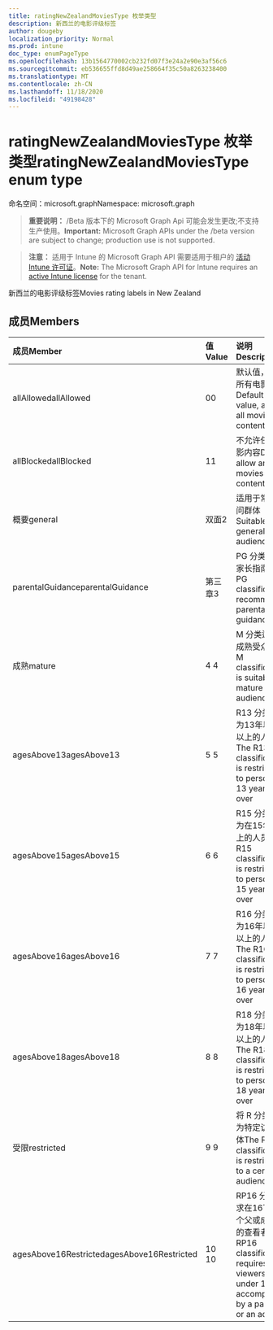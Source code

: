 ```yaml
---
title: ratingNewZealandMoviesType 枚举类型
description: 新西兰的电影评级标签
author: dougeby
localization_priority: Normal
ms.prod: intune
doc_type: enumPageType
ms.openlocfilehash: 13b1564770002cb232fd07f3e24a2e90e3af56c6
ms.sourcegitcommit: eb536655ffd8d49ae258664f35c50a8263238400
ms.translationtype: MT
ms.contentlocale: zh-CN
ms.lasthandoff: 11/18/2020
ms.locfileid: "49198428"
---
```

# <a name="ratingnewzealandmoviestype-enum-type"></a><span data-ttu-id="40123-103">ratingNewZealandMoviesType 枚举类型</span><span class="sxs-lookup"><span data-stu-id="40123-103">ratingNewZealandMoviesType enum type</span></span>

<span data-ttu-id="40123-104">命名空间：microsoft.graph</span><span class="sxs-lookup"><span data-stu-id="40123-104">Namespace: microsoft.graph</span></span>

> <span data-ttu-id="40123-105">**重要说明：** /Beta 版本下的 Microsoft Graph Api 可能会发生更改;不支持生产使用。</span><span class="sxs-lookup"><span data-stu-id="40123-105">**Important:** Microsoft Graph APIs under the /beta version are subject to change; production use is not supported.</span></span>

> <span data-ttu-id="40123-106">**注意：** 适用于 Intune 的 Microsoft Graph API 需要适用于租户的 [活动 Intune 许可证](https://go.microsoft.com/fwlink/?linkid=839381)。</span><span class="sxs-lookup"><span data-stu-id="40123-106">**Note:** The Microsoft Graph API for Intune requires an [active Intune license](https://go.microsoft.com/fwlink/?linkid=839381) for the tenant.</span></span>

<span data-ttu-id="40123-107">新西兰的电影评级标签</span><span class="sxs-lookup"><span data-stu-id="40123-107">Movies rating labels in New Zealand</span></span>

## <a name="members"></a><span data-ttu-id="40123-108">成员</span><span class="sxs-lookup"><span data-stu-id="40123-108">Members</span></span>
|<span data-ttu-id="40123-109">成员</span><span class="sxs-lookup"><span data-stu-id="40123-109">Member</span></span>|<span data-ttu-id="40123-110">值</span><span class="sxs-lookup"><span data-stu-id="40123-110">Value</span></span>|<span data-ttu-id="40123-111">说明</span><span class="sxs-lookup"><span data-stu-id="40123-111">Description</span></span>|
|:---|:---|:---|
|<span data-ttu-id="40123-112">allAllowed</span><span class="sxs-lookup"><span data-stu-id="40123-112">allAllowed</span></span>|<span data-ttu-id="40123-113">0</span><span class="sxs-lookup"><span data-stu-id="40123-113">0</span></span>|<span data-ttu-id="40123-114">默认值，允许所有电影内容</span><span class="sxs-lookup"><span data-stu-id="40123-114">Default value, allow all movies content</span></span>|
|<span data-ttu-id="40123-115">allBlocked</span><span class="sxs-lookup"><span data-stu-id="40123-115">allBlocked</span></span>|<span data-ttu-id="40123-116">1</span><span class="sxs-lookup"><span data-stu-id="40123-116">1</span></span>|<span data-ttu-id="40123-117">不允许任何电影内容</span><span class="sxs-lookup"><span data-stu-id="40123-117">Do not allow any movies content</span></span>|
|<span data-ttu-id="40123-118">概要</span><span class="sxs-lookup"><span data-stu-id="40123-118">general</span></span>|<span data-ttu-id="40123-119">双面</span><span class="sxs-lookup"><span data-stu-id="40123-119">2</span></span>|<span data-ttu-id="40123-120">适用于常规访问群体</span><span class="sxs-lookup"><span data-stu-id="40123-120">Suitable for general audience</span></span>|
|<span data-ttu-id="40123-121">parentalGuidance</span><span class="sxs-lookup"><span data-stu-id="40123-121">parentalGuidance</span></span>|<span data-ttu-id="40123-122">第三章</span><span class="sxs-lookup"><span data-stu-id="40123-122">3</span></span>|<span data-ttu-id="40123-123">PG 分类建议家长指南</span><span class="sxs-lookup"><span data-stu-id="40123-123">The PG classification recommends parental guidance</span></span>|
|<span data-ttu-id="40123-124">成熟</span><span class="sxs-lookup"><span data-stu-id="40123-124">mature</span></span>|<span data-ttu-id="40123-125">4 </span><span class="sxs-lookup"><span data-stu-id="40123-125">4</span></span>|<span data-ttu-id="40123-126">M 分类适用于成熟受众</span><span class="sxs-lookup"><span data-stu-id="40123-126">The M classification is suitable for mature audience</span></span>|
|<span data-ttu-id="40123-127">agesAbove13</span><span class="sxs-lookup"><span data-stu-id="40123-127">agesAbove13</span></span>|<span data-ttu-id="40123-128">5 </span><span class="sxs-lookup"><span data-stu-id="40123-128">5</span></span>|<span data-ttu-id="40123-129">R13 分类限制为13年以上及以上的人员</span><span class="sxs-lookup"><span data-stu-id="40123-129">The R13 classification is restricted to persons 13 years and over</span></span>|
|<span data-ttu-id="40123-130">agesAbove15</span><span class="sxs-lookup"><span data-stu-id="40123-130">agesAbove15</span></span>|<span data-ttu-id="40123-131">6 </span><span class="sxs-lookup"><span data-stu-id="40123-131">6</span></span>|<span data-ttu-id="40123-132">R15 分类限制为在15年和以上的人员</span><span class="sxs-lookup"><span data-stu-id="40123-132">The R15 classification is restricted to persons 15 years and over</span></span>|
|<span data-ttu-id="40123-133">agesAbove16</span><span class="sxs-lookup"><span data-stu-id="40123-133">agesAbove16</span></span>|<span data-ttu-id="40123-134">7 </span><span class="sxs-lookup"><span data-stu-id="40123-134">7</span></span>|<span data-ttu-id="40123-135">R16 分类限制为16年以上及以上的人员</span><span class="sxs-lookup"><span data-stu-id="40123-135">The R16 classification is restricted to persons 16 years and over</span></span>|
|<span data-ttu-id="40123-136">agesAbove18</span><span class="sxs-lookup"><span data-stu-id="40123-136">agesAbove18</span></span>|<span data-ttu-id="40123-137">8 </span><span class="sxs-lookup"><span data-stu-id="40123-137">8</span></span>|<span data-ttu-id="40123-138">R18 分类限制为18年以上及以上的人员</span><span class="sxs-lookup"><span data-stu-id="40123-138">The R18 classification is restricted to persons 18 years and over</span></span>|
|<span data-ttu-id="40123-139">受限</span><span class="sxs-lookup"><span data-stu-id="40123-139">restricted</span></span>|<span data-ttu-id="40123-140">9 </span><span class="sxs-lookup"><span data-stu-id="40123-140">9</span></span>|<span data-ttu-id="40123-141">将 R 分类限制为特定访问群体</span><span class="sxs-lookup"><span data-stu-id="40123-141">The R classification is restricted to a certain audience</span></span>|
|<span data-ttu-id="40123-142">agesAbove16Restricted</span><span class="sxs-lookup"><span data-stu-id="40123-142">agesAbove16Restricted</span></span>|<span data-ttu-id="40123-143">10  </span><span class="sxs-lookup"><span data-stu-id="40123-143">10</span></span>|<span data-ttu-id="40123-144">RP16 分类要求在16下有一个父或成年人的查看者</span><span class="sxs-lookup"><span data-stu-id="40123-144">The RP16 classification requires viewers under 16 accompanied by a parent or an adult</span></span>|




